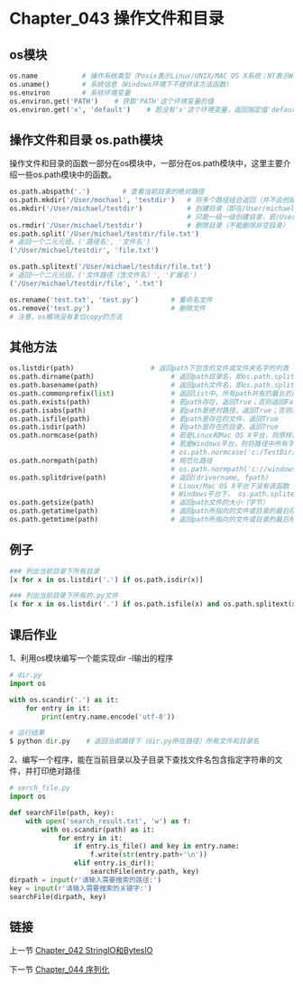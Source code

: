 # Chapter_043 操作文件和目录


## os模块

```python
os.name           # 操作系统类型（Posix表示Linux/UNIX/MAC OS X系统；NT表示Windows）
os.uname()        # 系统信息（Windows环境下不提供该方法函数）
os.environ        # 系统环境变量
os.environ.get('PATH')    # 获取'PATH'这个环境变量的值
os.environ.get('x', 'default')    # 若没有'x'这个环境变量，返回指定值'default'
```


## 操作文件和目录 os.path模块

操作文件和目录的函数一部分在os模块中，一部分在os.path模块中，这里主要介绍一些os.path模块中的函数。

```python
os.path.abspath('.')        # 查看当前目录的绝对路径
os.path.mkdir('/User/mochael', 'testdir')   # 将多个路径组合返回（并不会创建目录，即使这些路径不存在，也能组合返回）
os.mkdir('/User/michael/testdir')           # 创建目录（即在/User/michael目录下创建testdir目录）
                                            # 只能一级一级创建目录，若/User下没有michael目录就会报错
os.rmdir('/User/michael/testdir')           # 删除目录（不能删除非空目录）
os.path.split('/User/michael/testdir/file.txt')     
# 返回一个二元元组，('路径名', '文件名')
('/User/michael/testdir', 'file.txt')

os.path.splitext('/User/michael/testdir/file.txt')
# 返回一个二元元组，('文件路径（含文件名）', '扩展名')
('/User/michael/testdir/file', '.txt')

os.rename('test.txt', 'test.py')        # 重命名文件
os.remove('test.py')                    # 删除文件
# 注意，os模块没有复位copy的方法
```


## 其他方法

```python
os.listdir(path)                   # 返回path下包含的文件或文件夹名字的列表
os.path.dirname(path)                   # 返回path目录名，即os.path.split(path)返回元组中的第一个元素
os.path.basename(path)                  # 返回path文件名，即os.path.split(path)返回元组中的第二个元素
os.path.commonprefix(list)              # 返回list中，所有path共有的最长的路径名
os.path.exists(path)                    # 若path存在，返回True；否则返回False
os.path.isabs(path)                     # 若path是绝对路径，返回True；否则返回False
os.path.isfile(path)                    # 若path是存在的文件，返回True
os.path.isdir(path)                     # 若path是存在的目录，返回True
os.path.normcase(path)                  # 若是Linux和Mac OS X平台，则原样返回path
                                        # 若是Windows平台，则将路径中所有字符变成小写，并将所有斜杠变成反斜杠
                                        # os.path.normcase('c:/TestDir/TesT1.py') ===> 'c:\\testdir\\test1.py'
os.path.normpath(path)                  # 规范化路径
                                        # os.path.normpath('c://windows\\system32\\../Temp/') ===> 'c:\\windows\\Temp'
os.path.splitdrive(path)                # 返回(drivername, fpath)
                                        # Linux/Mac OS X平台下没有该函数
                                        # Windows平台下， os.path.splitedrive('c:\\windows')  ===> ('c:', '\\windows')
os.path.getsize(path)                   # 返回path文件的大小（字节）
os.path.getatime(path)                  # 返回path所指向的文件或目录的最后存取时间
os.path.getmtime(path)                  # 返回path所指向的文件或目录的最后修改时间
```


## 例子

```python
### 列出当前目录下所有目录
[x for x in os.listdir('.') if os.path.isdir(x)]

### 列出当前目录下所有的.py文件
[x for x in os.listdir('.') if os.path.isfile(x) and os.path.splitext(x)[1] == '.py']
```


## 课后作业

1、利用os模块编写一个能实现dir -l输出的程序

```python
# dir.py
import os

with os.scandir('.') as it:
    for entry in it:
        print(entry.name.encode('utf-8'))

# 运行结果
$ python dir.py    # 返回当前路径下（dir.py所在路径）所有文件和目录名
```

2、编写一个程序，能在当前目录以及子目录下查找文件名包含指定字符串的文件，并打印绝对路径

```python
# serch_file.py
import os

def searchFile(path, key):
    with open('search_result.txt', 'w') as f:
        with os.scandir(path) as it:
            for entry in it:
                if entry.is_file() and key in entry.name:
                    f.write(str(entry.path+'\n'))
                elif entry.is_dir():
                    searchFile(entry.path, key)
dirpath = input(r'请输入需要搜索的路径:')
key = input(r'请输入需要搜索的关键字:')
searchFile(dirpath, key)
```


## 链接

上一节 [Chapter_042 StringIO和BytesIO](https://github.com/nizo2010/Study_Python_lxf/blob/master/Chapter_042.md "Chapter_042 StringIO和BytesIO")

下一节 [Chapter_044 序列化](https://github.com/nizo2010/Study_Python_lxf/blob/master/Chapter_044.md "Chapter_044 序列化")
